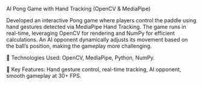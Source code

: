AI Pong Game with Hand Tracking (OpenCV & MediaPipe)

Developed an interactive Pong game where players control the paddle using hand gestures detected via MediaPipe Hand Tracking. The game runs in real-time, leveraging OpenCV for rendering and NumPy for efficient calculations. An AI opponent dynamically adjusts its movement based on the ball’s position, making the gameplay more challenging.

🔹 Technologies Used: OpenCV, MediaPipe, Python, NumPy.

🔹 Key Features: Hand gesture control, real-time tracking, AI opponent, smooth gameplay at 30+ FPS.
